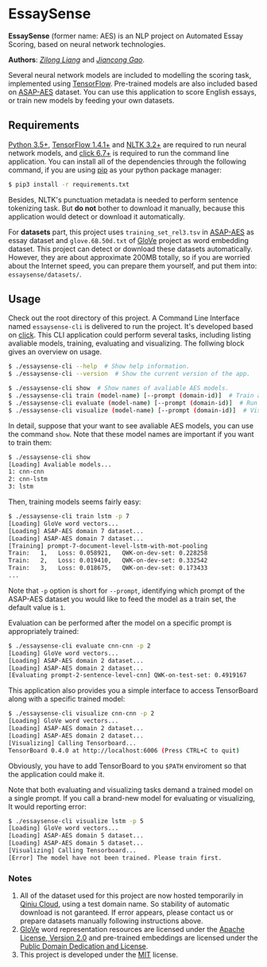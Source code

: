 # EssaySense

**EssaySense** (former name: AES) is an NLP project on Automated Essay Scoring, based on neural network technologies.

**Authors**: _[Zilong Liang](https://github.com/zlliang)_ and _[Jiancong Gao](https://github.com/jianconggao)_.

Several neural network models are included to modelling the scoring task, implemented using [TensorFlow](https://tensorflow.org). Pre-trained models are also included based on [ASAP-AES](https://www.kaggle.com/c/asap-aes/) dataset. You can use this application to score English essays, or train new models by feeding your own datasets.

## Requirements

[Python 3.5+](https://python.org), [TensorFlow 1.4.1+](https://tensorflow.org) and [NLTK 3.2+](http://www.nltk.org) are required to run neural network models, and [click 6.7+](http://click.pocoo.org/6/) is required to run the command line application. You can install all of the dependencies through the following command, if you are using [pip](https://pip.pypa.io/) as your python package manager:
```bash
$ pip3 install -r requirements.txt
```

Besides, NLTK's punctuation metadata is needed to perform sentence tokenizing task. But **do not** bother to download it manually, because this application would detect or download it automatically.

For **datasets** part, this project uses `training_set_rel3.tsv` in [ASAP-AES](https://www.kaggle.com/c/asap-aes/) as essay dataset and `glove.6B.50d.txt` of [GloVe](https://github.com/stanfordnlp/GloVe) project as word embedding dataset. This project can detect or download these datasets automatically. However, they are about approximate 200MB totally, so if you are worried about the Internet speed, you can prepare them yourself, and put them into: `essaysense/datasets/`.

## Usage

Check out the root directory of this project. A Command Line Interface named `essaysense-cli` is delivered to run the project. It's developed based on [click](http://click.pocoo.org/6/). This CLI application could perform several tasks, including listing avaliable models, training, evaluating and visualizing. The follwing block gives an overview on usage.
```bash
$ ./essaysense-cli --help  # Show help information.
$ ./essaysense-cli --version  # Show the current version of the app.

$ ./essaysense-cli show  # Show names of avaliable AES models.
$ ./essaysense-cli train (model-name) [--prompt (domain-id)]  # Train a model from the beginning.
$ ./essaysense-cli evaluate (model-name) [--prompt (domain-id)]  # Run test on a specific pre-trained model.
$ ./essaysense-cli visualize (model-name) [--prompt (domain-id)]  # Visualize training process in TensorBoard.
```

In detail, suppose that your want to see avaliable AES models, you can use the command `show`. Note that these model names are important if you want to train them:
```bash
$ ./essaysense-cli show
[Loading] Avaliable models...
1: cnn-cnn
2: cnn-lstm
3: lstm
```

Then, training models seems fairly easy:
```bash
$ ./essaysense-cli train lstm -p 7
[Loading] GloVe word vectors...
[Loading] ASAP-AES domain 7 dataset...
[Loading] ASAP-AES domain 7 dataset...
[Training] prompt-7-document-level-lstm-with-mot-pooling
Train:   1,   Loss: 0.058921,   QWK-on-dev-set: 0.228258
Train:   2,   Loss: 0.019410,   QWK-on-dev-set: 0.332542
Train:   3,   Loss: 0.018675,   QWK-on-dev-set: 0.173433
...
```
Note that `-p` option is short for `--prompt`, identifying which prompt of the ASAP-AES dataset you would like to feed the model as a train set, the default value is `1`.

Evaluation can be performed after the model on a specific prompt is appropriately trained:
```bash
$ ./essaysense-cli evaluate cnn-cnn -p 2
[Loading] GloVe word vectors...
[Loading] ASAP-AES domain 2 dataset...
[Loading] ASAP-AES domain 2 dataset...
[Evaluating prompt-2-sentence-level-cnn] QWK-on-test-set: 0.4919167
```

This application also provides you a simple interface to access TensorBoard along with a specific trained model:
```bash
$ ./essaysense-cli visualize cnn-cnn -p 2
[Loading] GloVe word vectors...
[Loading] ASAP-AES domain 2 dataset...
[Loading] ASAP-AES domain 2 dataset...
[Visualizing] Calling Tensorboard...
TensorBoard 0.4.0 at http://localhost:6006 (Press CTRL+C to quit)
```
Obviously, you have to add TensorBoard to you `$PATH` enviroment so that the application could make it.

Note that both evaluating and visualizing tasks demand a trained model on a single prompt. If you call a brand-new model for evaluating or visualizing, It would reporting error:
```bash
$ ./essaysense-cli visualize lstm -p 5
[Loading] GloVe word vectors...
[Loading] ASAP-AES domain 5 dataset...
[Loading] ASAP-AES domain 5 dataset...
[Visualizing] Calling Tensorboard...
[Error] The model have not been trained. Please train first.
```

### Notes

1. All of the dataset used for this project are now hosted temporarily in [Qiniu Cloud](https://qiniu.com), using a test domain name. So stability of automatic download is not garanteed. If error appears, please contact us or prepare datasets manually following instructions above.
2. [GloVe](https://github.com/stanfordnlp/GloVe) word representation resources are licensed under the [Apache License, Version 2.0](https://www.apache.org/licenses/LICENSE-2.0) and pre-trained embeddings are licensed under the [Public Domain Dedication and License](https://opendatacommons.org/licenses/pddl/).
3. This project is developed under the [MIT](https://mit-license.org) license.
